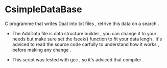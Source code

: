 # CsimpleDataBase
C programme that writes Daat into txt files , retrive this data on a search . 


- The AddData file is data structure builder , you can change it to your needs but make sure set the fseek() function to fit your data lengh . it's adviced to read the source code  carfully to understand how it works , before making any change .

- This script was tested with gcc , so it's adviced that compiler . 



